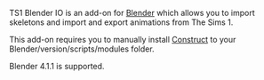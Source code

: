TS1 Blender IO is an add-on for [Blender](https://www.blender.org/) which allows you to import skeletons and import and export animations from The Sims 1.

This add-on requires you to manually install [Construct](https://pypi.org/project/construct/) to your Blender/version/scripts/modules folder.

Blender 4.1.1 is supported.